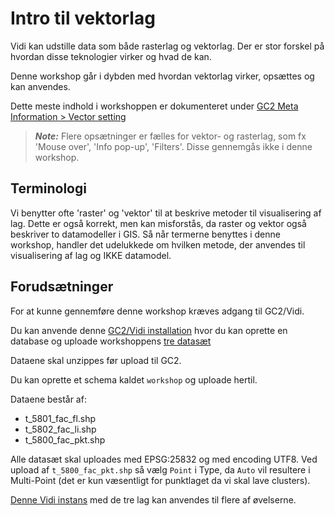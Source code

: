 # Intro til vektorlag
Vidi kan udstille data som både rasterlag og vektorlag. Der er stor forskel på hvordan disse teknologier virker og hvad de kan.

Denne workshop går i dybden med hvordan vektorlag virker, opsættes og kan anvendes.

Dette meste indhold i workshoppen er dokumenteret under [GC2 Meta Information > Vector setting](https://vidi.readthedocs.io/da/latest/pages/standard/92_gc2_meta_information.html#vector-settings)   

> **_Note:_** Flere opsætninger er fælles for vektor- og rasterlag, som fx 'Mouse over', 'Info pop-up', 'Filters'. Disse gennemgås ikke i denne workshop.

## Terminologi
Vi benytter ofte 'raster' og 'vektor' til at beskrive metoder til visualisering af lag. Dette er også korrekt, men kan misforstås, da raster og vektor også beskriver to datamodeller i GIS.
Så når termerne benyttes i denne workshop, handler det udelukkede om hvilken metode, der anvendes til visualisering af lag og IKKE datamodel.

## Forudsætninger
For at kunne gennemføre denne workshop kræves adgang til GC2/Vidi.

Du kan anvende denne [GC2/Vidi installation](https://swarm.gc2.io/) hvor du kan oprette en database og uploade workshoppens [tre datasæt](https://github.com/gc2vidi/workshops/raw/main/Vidi-svg-layers/data/data.zip)

Dataene skal unzippes før upload til GC2.

Du kan oprette et schema kaldet `workshop` og uploade hertil.

Dataene består af:

* t_5801_fac_fl.shp
* t_5802_fac_li.shp
* t_5800_fac_pkt.shp

Alle datasæt skal uploades med EPSG:25832 og med encoding UTF8. Ved upload af `t_5800_fac_pkt.shp` så vælg `Point` i Type, da `Auto` vil resultere i Multi-Point (det er kun væsentligt for punktlaget da vi skal lave clusters).

[Denne Vidi instans](https://vidi.swarm.gc2.io/app/demo/workshop/) med de tre lag kan anvendes til flere af øvelserne.

